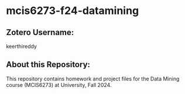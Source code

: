 # mcis6273-f24-datamining

## Zotero Username:
keerthireddy

## About this Repository:
This repository contains homework and project files for the Data Mining course (MCIS6273) at University, Fall 2024.
